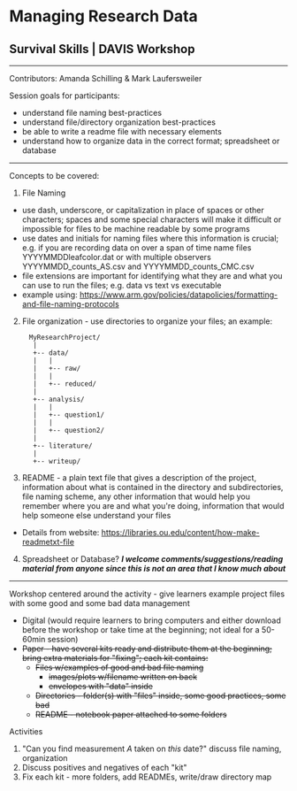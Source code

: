# Managing Research Data
## Survival Skills | DAVIS Workshop

***
Contributors: Amanda Schilling & Mark Laufersweiler

Session goals for participants:
- understand file naming best-practices
- understand file/directory organization best-practices
- be able to write a readme file with necessary elements
- understand how to organize data in the correct format; spreadsheet or database

***

Concepts to be covered:
1. File Naming
  - use dash, underscore, or capitalization in place of spaces or other characters; spaces and some special characters will make it difficult or impossible for files to be machine readable by some programs
  - use dates and initials for naming files where this information is crucial; e.g. if you are recording data on over a span of time name files YYYYMMDDleafcolor.dat or with multiple observers YYYYMMDD_counts_AS.csv and YYYYMMDD_counts_CMC.csv
  - file extensions are important for identifying what they are and what you can use to run the files; e.g. data vs text vs executable
  - example using: https://www.arm.gov/policies/datapolicies/formatting-and-file-naming-protocols

2. File organization - use directories to organize your files; an example:
```
     MyResearchProject/
      |
      +-- data/
      |   |
      |   +-- raw/
      |   |
      |   +-- reduced/
      |
      +-- analysis/
      |   |
      |   +-- question1/
      |   |
      |   +-- question2/
      |
      +-- literature/
      |
      +-- writeup/
```
3. README - a plain text file that gives a description of the project, information about what is contained in the directory and subdirectories, file naming scheme, any other information that would help you remember where you are and what you're doing, information that would help someone else understand your files
- Details from website: https://libraries.ou.edu/content/how-make-readmetxt-file

4. Spreadsheet or Database? **_I welcome comments/suggestions/reading material from anyone since this is not an area that I know much about_**

***

Workshop centered around the activity - give learners example project files with some good and some bad data management
- Digital (would require learners to bring computers and either download before the workshop or take time at the beginning; not ideal for a 50-60min session)
- ~~Paper - have several kits ready and distribute them at the beginning; bring extra materials for "fixing"; each kit contains:~~
  - ~~Files w/examples of good and bad file naming~~
     - ~~images/plots w/filename written on back~~
     - ~~envelopes with "data" inside~~
  - ~~Directories - folder(s) with "files" inside, some good practices, some bad~~
  - ~~README - notebook paper attached to some folders~~

Activities
1. "Can you find measurement *A* taken on *this* date?"  discuss file naming, organization
2. Discuss positives and negatives of each "kit"
3. Fix each kit - more folders, add READMEs, write/draw directory map
